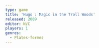 ```yaml
---
type: game
title: 'Hugo : Magic in the Troll Woods'
released: 2009
editor: N/C
players: 1
genres:
  - Plates-formes
---
```

